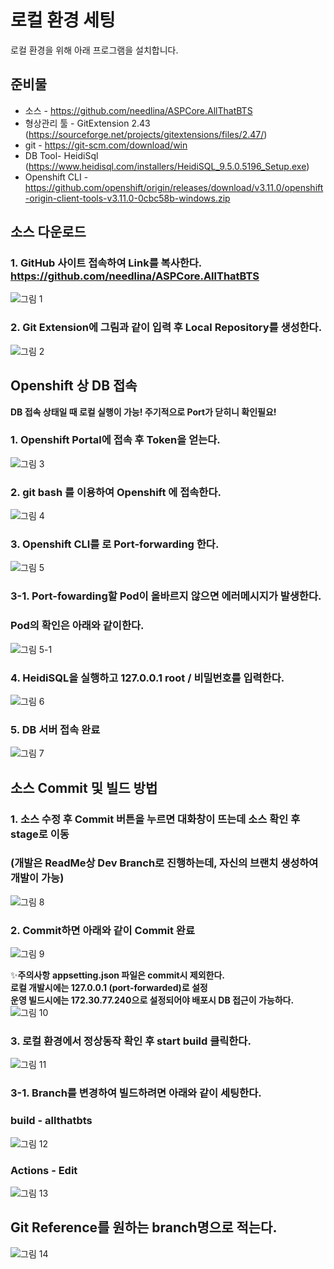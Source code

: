 # 로컬 환경 세팅
로컬 환경을 위해 아래 프로그램을 설치합니다.

## 준비물
* 소스 - https://github.com/needlina/ASPCore.AllThatBTS
* 형상관리 툴 - GitExtension 2.43 (https://sourceforge.net/projects/gitextensions/files/2.47/)
* git - https://git-scm.com/download/win
* DB Tool- HeidiSql (https://www.heidisql.com/installers/HeidiSQL_9.5.0.5196_Setup.exe)
* Openshift CLI - https://github.com/openshift/origin/releases/download/v3.11.0/openshift-origin-client-tools-v3.11.0-0cbc58b-windows.zip

## 소스 다운로드

### 1. GitHub 사이트 접속하여 Link를 복사한다. https://github.com/needlina/ASPCore.AllThatBTS
![그림 1](https://github.com/needlina/Textbook/blob/master/Images/20190119_200549.png)

### 2. Git Extension에 그림과 같이 입력 후 Local Repository를 생성한다.
![그림 2](https://github.com/needlina/Textbook/blob/master/Images/20190119_200719.png)

## Openshift 상 DB 접속
**DB 접속 상태일 때 로컬 실행이 가능! 주기적으로 Port가 닫히니 확인필요!**

### 1. Openshift Portal에 접속 후 Token을 얻는다.
![그림 3](https://github.com/needlina/Textbook/blob/master/Images/20190119_201200.png)

### 2. git bash 를 이용하여 Openshift 에 접속한다.
![그림 4](https://github.com/needlina/Textbook/blob/master/Images/20190119_201227.png)

### 3. Openshift CLI를 로 Port-forwarding 한다.
![그림 5](https://github.com/needlina/Textbook/blob/master/Images/20190119_201300.png)

### 3-1. Port-fowarding할 Pod이 올바르지 않으면 에러메시지가 발생한다.
### Pod의 확인은 아래와 같이한다.
![그림 5-1](https://github.com/needlina/Textbook/blob/master/Images/ocdbportforward.PNG)

### 4. HeidiSQL을 실행하고 127.0.0.1 root / 비밀번호를 입력한다.
![그림 6](https://github.com/needlina/Textbook/blob/master/Images/20190119_201348.png)

### 5. DB 서버 접속 완료
![그림 7](https://github.com/needlina/Textbook/blob/master/Images/20190119_201408.png)


## 소스 Commit 및 빌드 방법

### 1. 소스 수정 후 Commit 버튼을 누르면 대화창이 뜨는데 소스 확인 후 stage로 이동
### (개발은 ReadMe상 Dev Branch로 진행하는데, 자신의 브랜치 생성하여 개발이 가능)
![그림 8](https://github.com/needlina/Textbook/blob/master/Images/20190119_214004.png)

### 2. Commit하면 아래와 같이 Commit 완료
![그림 9](https://github.com/needlina/Textbook/blob/master/Images/20190119_200817.png)

:sparkles:**주의사항**
**appsetting.json 파일은 commit시 제외한다.**  
**로컬 개발시에는 127.0.0.1 (port-forwarded)로 설정**  
**운영 빌드시에는 172.30.77.240으로 설정되어야 배포시 DB 접근이 가능하다.**  
![그림 10](https://github.com/needlina/Textbook/blob/master/Images/20190119_201849.png)


### 3. 로컬 환경에서 정상동작 확인 후 start build 클릭한다.
![그림 11](https://github.com/needlina/Textbook/blob/master/Images/20190119_214751.png)

### 3-1. Branch를 변경하여 빌드하려면 아래와 같이 세팅한다.  
### build - allthatbts
![그림 12](https://github.com/needlina/Textbook/blob/master/Images/editbuildbranch-1.PNG)  

### Actions - Edit
![그림 13](https://github.com/needlina/Textbook/blob/master/Images/editbuildbranch-2.PNG)  

## Git Reference를 원하는 branch명으로 적는다.  
![그림 14](https://github.com/needlina/Textbook/blob/master/Images/editbuildbranch-3.PNG)
